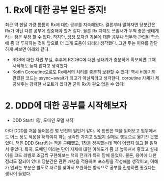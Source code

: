 # 1. Rx에 대한 공부 일단 중지!
최근 약 한달 가량 틈틈히 Rx에 대한 공부를 지속해왔다. 결론부터 말하자면 당분간은 Rx가 아닌 다른 공부에 집중해야 할거 같다. 물론 Rx 자체도 쓰임새가 무척 좋은 생태계라는 점은 부정 할 수 없다. 하지만, 당장 모자란 기본에 대한 공부나 업무와 관련된 학습에 좀 더 투자하는 것이 앞으로 더 크게 도움이 되리라 생각했다. 그만 두는 이유를 간단하게 써보면 아래와 같다.
- RDB에 대한 지원 부실, 추후에 R2DBC에 대한 생태계가 충분하게 확보되면 그때 시작해도 늦지 않다고 생각했다.
- Kotlin Coroutine으로도 Rx에서의 처리를 충분히 보완할 수 있다! 역시 비동기와 관련된 코드는 async~await가 최고가 아닐까라고 생각한다. coroutine 자체가 제공해주는 강력한 서포트가 있다면 굳이 Rx가 필요 없을 수 있다!
# 2. DDD에 대한 공부를 시작해보자
- DDD Start! 1장, 도메인 모델 시작

아마 DDD를 처음 들어본건 몇 년전의 일인거 같다. 꼭 한번은 책을 읽어보고 업무에서도 어느 정도 적용을 해봐야지 하는 생각만 가지고 있었지 실제로 행동으로 옮기진 못했었다. 책은 DDD Start라는 책을 구매했고, 1장을 정독했는데 책이 어렵지 않고 잘 읽혀서 좋았다. 특히, 도메인 이라는 단어 자체에 대한 이해도가 좀 더 높아져서 좋았고 실제 이를 코드 레벨로 조금씩 구현해보는 책의 전개가 특히 맘에 들었다. 물론, 용어에 대한 정리도 잘되어 있다! 당분간은 관련 개념을 적용하여 포스팅을 작성해볼 생각이고, 이해가 안되는 부분은 별도로 자료를 찾아서 보완하는 방식으로 공부를 진행하면 좋겠다는 생각이 들었다.
